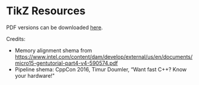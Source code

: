 # TikZ Resources

PDF versions can be downloaded [here](https://plefebvre91.github.io/resources).

Credits:
- Memory alignment shema from https://www.intel.com/content/dam/develop/external/us/en/documents/micro15-gentutorial-part4-v4-590574.pdf
- Pipeline shema: CppCon 2016, Timur Doumler, “Want fast C++? Know your hardware!"

